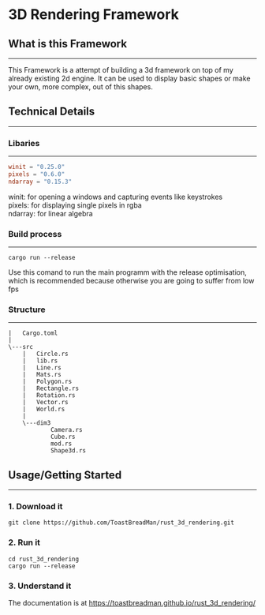 # 3D Rendering Framework
## What is this Framework
---
This Framework is a attempt of building a 3d framework on top of my already existing 2d engine. It can be used to display basic shapes or make your own, more complex, out of this shapes.

## Technical Details 
---
### Libaries
---
````toml
winit = "0.25.0"
pixels = "0.6.0"
ndarray = "0.15.3"
````
winit: for opening a windows and capturing events like keystrokes </br>
pixels: for displaying single pixels in rgba </br>
ndarray: for linear algebra
### Build process
---
````shell
cargo run --release
````
Use this comand to run the main programm with the release optimisation, which is recommended because otherwise you are going to suffer from low fps
### Structure
---
````
|   Cargo.toml
|
\---src
    |   Circle.rs
    |   lib.rs
    |   Line.rs
    |   Mats.rs
    |   Polygon.rs
    |   Rectangle.rs
    |   Rotation.rs
    |   Vector.rs
    |   World.rs
    |
    \---dim3
            Camera.rs
            Cube.rs
            mod.rs
            Shape3d.rs
````
## Usage/Getting Started
---
### 1. Download it
````shell
git clone https://github.com/ToastBreadMan/rust_3d_rendering.git
````
### 2. Run it
```shell
cd rust_3d_rendering
cargo run --release 
```` 

### 3. Understand it
The documentation is at https://toastbreadman.github.io/rust_3d_rendering/ 
